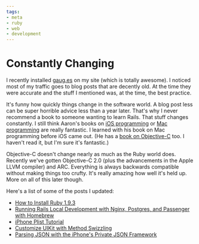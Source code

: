 ```yaml
---
tags:
- meta
- ruby
- web
- development
---
```


# Constantly Changing

I recently installed [gaug.es](http://gaug.es) on my site (which is totally awesome). I noticed most of my traffic goes to blog posts that are decently old. At the time they were accurate and the stuff I mentioned was, at the time, the best practice.

It's funny how quickly things change in the software world. A blog post less can be super horrible advice less than a year later. That's why I never recommend a book to someone wanting to learn Rails. That stuff changes constantly. I still think Aaron's books on [iOS programming](http://www.amazon.com/gp/product/0321821521/ref=as_li_ss_tl?ie=UTF8&tag=samsoffes-20&linkCode=as2&camp=1789&creative=390957&creativeASIN=0321821521) or [Mac programming](http://www.amazon.com/gp/product/0321774086/ref=as_li_ss_tl?ie=UTF8&tag=samsoffes-20&linkCode=as2&camp=1789&creative=390957&creativeASIN=0321774086) are really fantastic. I learned with his book on Mac programming before iOS came out. (He has a [book on Objective-C](http://www.amazon.com/gp/product/0321706285/ref=as_li_ss_tl?ie=UTF8&tag=samsoffes-20&linkCode=as2&camp=1789&creative=390957&creativeASIN=0321706285) too. I haven't read it, but I'm sure it's fantastic.)

Objective-C doesn't change nearly as much as the Ruby world does. Recently we've gotten Objective-C 2.0 (plus the advancements in the Apple LLVM compiler) and ARC. Everything is always backwards compatible without making things too crufty. It's really amazing how well it's held up. More on all of this later though.

Here's a list of some of the posts I updated:

* [How to Install Ruby 1.9.3](http://samsoff.es/posts/how-to-install-ruby-193)
* [Running Rails Local Development with Nginx, Postgres, and Passenger with Homebrew](http://samsoff.es/posts/running-rails-local-development-with-nginx-postgres-and-passenger-with-homebrew)
* [iPhone Plist Tutorial](http://samsoff.es/posts/iphone-plist-tutorial)
* [Customize UIKit with Method Swizzling](http://samsoff.es/posts/customize-uikit-with-method-swizzling)
* [Parsing JSON with the iPhone's Private JSON Framework](http://samsoff.es/posts/parsing-json-with-the-iphones-private-json-framework)
